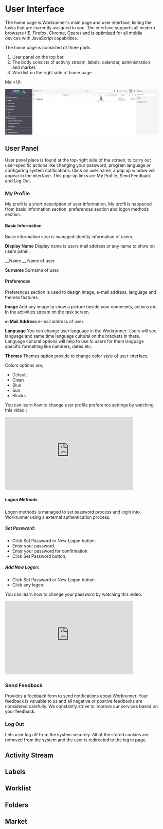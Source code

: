 # User Interface

The home page is Workrunner's main page and user interface, listing the tasks that are currently assigned to you. The interface supports all modern browsers (IE, Firefox, Chrome, Opera) and is optimized for all mobile devices with JavaScript capabilities. 

The home page is consisted of three parts. 

1. User panel on the top bar.
2. The body consists of activity stream, labels, calendar, administration and market.
3. Worklist on the right side of home page.

Main UI: 

![alt text][ui_main]

## User Panel

User panel place is found at the top-right side of the screen, to carry out user-specific actions like changing your password, program language or configuring system notifications. Click on user name, a pop up window will appear in the interface. This pop-up links are My Profile, Send Feedback and Log Out.

### My Profile

My profil is a short description of user information. My profil is happened from basic information section, preferences section and logon methods section.

#### Basic Information

Basic information step is managed identity information of users.

__Display Name__
Display name is users mail address or any name to show on users panel.

__Name __
Name of user.

__Surname__
Surname of user.

#### Preferences

Preferences section is used to design image, e-mail address, language and themes features.



__Image__
Add any image to show a picture beside your comments, actions etc. in the activities stream on the task screen.

__e-Mail Address__
e-mail address of user.

__Language__
You can change user language in the Workrunner. Users will see language and same time language cultural on the brackets in there. Language cultural options will help to use to users for them language specific formatting like numbers, dates etc.

__Themes__
Themes option provide to change color style of user interface.

Colors options are;

* Default
* Clean
* Blue
* Sun
* Blocks 

You can learn how to change user profile preference settings by watching this video :
<iframe width="420" height="240" src="https://www.youtube.com/embed/OZVdUuCEsFw" frameborder="0" allow="autoplay; encrypted-media" allowfullscreen></iframe>

##### Logon Methods
Logon methods is managed to set password process and login into Workrunner using a external authentication process. 

##### Set Password:

* Click Set Password or New Logon button.
* Enter your password.
* Enter your password for confirmation.
* Click Set Password button.

##### Add New Logon:

* Click Set Password or New Logon button.
* Click any logon.

You can learn how to change your password by watching this video:
<iframe width="420" height="240" src="https://www.youtube.com/embed/OZVdUuCEsFw" frameborder="0" allow="autoplay; encrypted-media" allowfullscreen></iframe>

### Send Feedback

Provides a feedback form to send notifications about Workrunner. Your feedback is valuable to us and all negative or positive feedbacks are considered carefully. We constantly strive to improve our services based on your feedback.

### Log Out

Lets user log off from the system securely. All of the stored cookies are removed from the system and the user is redirected to the log in page.




## Activity Stream
## Labels
## Worklist
## Folders
## Market 



[ui_main]: https://github.com/workrunner/workrunner.github.io/raw/master/en/pages/uploads/images/ui_main.png "Main UI"



